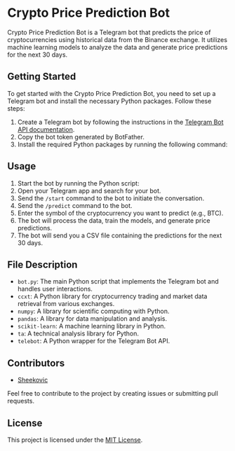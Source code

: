 # Crypto Price Prediction Bot

Crypto Price Prediction Bot is a Telegram bot that predicts the price of cryptocurrencies using historical data from the Binance exchange. It utilizes machine learning models to analyze the data and generate price predictions for the next 30 days.

## Getting Started

To get started with the Crypto Price Prediction Bot, you need to set up a Telegram bot and install the necessary Python packages. Follow these steps:

1. Create a Telegram bot by following the instructions in the [Telegram Bot API documentation](https://core.telegram.org/bots#botfather).
2. Copy the bot token generated by BotFather.
3. Install the required Python packages by running the following command:

## Usage

1. Start the bot by running the Python script:
2. Open your Telegram app and search for your bot.
3. Send the `/start` command to the bot to initiate the conversation.
4. Send the `/predict` command to the bot.
5. Enter the symbol of the cryptocurrency you want to predict (e.g., BTC).
6. The bot will process the data, train the models, and generate price predictions.
7. The bot will send you a CSV file containing the predictions for the next 30 days.

## File Description

- `bot.py`: The main Python script that implements the Telegram bot and handles user interactions.
- `ccxt`: A Python library for cryptocurrency trading and market data retrieval from various exchanges.
- `numpy`: A library for scientific computing with Python.
- `pandas`: A library for data manipulation and analysis.
- `scikit-learn`: A machine learning library in Python.
- `ta`: A technical analysis library for Python.
- `telebot`: A Python wrapper for the Telegram Bot API.

## Contributors

- [Sheekovic](https://github.com/Sheekovic)

Feel free to contribute to the project by creating issues or submitting pull requests.

## License

This project is licensed under the [MIT License](https://opensource.org/licenses/MIT).
